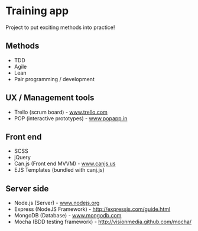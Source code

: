 Training app
===========

Project to put exciting methods into practice!

Methods
-----------
- TDD
- Agile
- Lean
- Pair programming / development


UX / Management tools
-----------
- Trello (scrum board) - www.trello.com
- POP (interactive prototypes) - www.popapp.in

Front end
-----------
- SCSS
- jQuery
- Can.js (Front end MVVM) - www.canjs.us
- EJS Templates (bundled with canj.js)


Server side
-----------
- Node.js (Server) - www.nodejs.org
- Express (NodeJS Framework) - http://expressjs.com/guide.html
- MongoDB (Database) - www.mongodb.com
- Mocha (BDD testing framework) - http://visionmedia.github.com/mocha/

